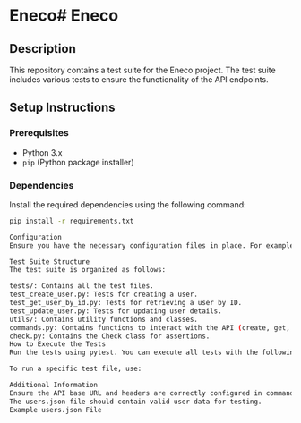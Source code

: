 # Eneco# Eneco

## Description
This repository contains a test suite for the Eneco project. The test suite includes various tests to ensure the functionality of the API endpoints.

## Setup Instructions

### Prerequisites
- Python 3.x
- `pip` (Python package installer)

### Dependencies
Install the required dependencies using the following command:
```bash
pip install -r requirements.txt

Configuration
Ensure you have the necessary configuration files in place. For example, the json_repo directory should contain the users.json file with the test data.

Test Suite Structure
The test suite is organized as follows:

tests/: Contains all the test files.
test_create_user.py: Tests for creating a user.
test_get_user_by_id.py: Tests for retrieving a user by ID.
test_update_user.py: Tests for updating user details.
utils/: Contains utility functions and classes.
commands.py: Contains functions to interact with the API (create, get, update, delete users).
check.py: Contains the Check class for assertions.
How to Execute the Tests
Run the tests using pytest. You can execute all tests with the following command:

To run a specific test file, use:

Additional Information
Ensure the API base URL and headers are correctly configured in commands.py.
The users.json file should contain valid user data for testing.
Example users.json File
